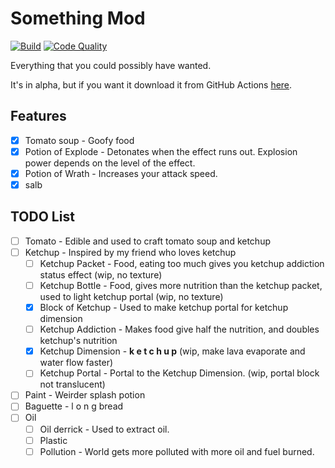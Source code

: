 # Something Mod
[![Build](https://github.com/APie357/Something-Mod/actions/workflows/build.yml/badge.svg)](https://github.com/APie357/Something-Mod/actions/workflows/build.yml)
[![Code Quality](https://github.com/APie357/Something-Mod/actions/workflows/code-quality.yml/badge.svg)](https://github.com/APie357/Something-Mod/actions/workflows/code-quality.yml)

Everything that you could possibly have wanted.

It's in alpha, but if you want it download it from GitHub Actions
[here](https://github.com/APie357/Something-Mod/actions/workflows/build.yml).

## Features
 - [x] Tomato soup - Goofy food
 - [x] Potion of Explode - Detonates when the effect runs out.
       Explosion power depends on the level of the effect.
 - [x] Potion of Wrath - Increases your attack speed.
 - [x] salb

## TODO List
 - [ ] Tomato - Edible and used to craft tomato soup and ketchup
 - [ ] Ketchup - Inspired by my friend who loves ketchup
    - [ ] Ketchup Packet - Food, eating too much gives you ketchup addiction status effect (wip, no texture)
    - [ ] Ketchup Bottle - Food, gives more nutrition than the ketchup packet, used to light ketchup portal (wip, no texture)
    - [x] Block of Ketchup - Used to make ketchup portal for ketchup dimension
    - [ ] Ketchup Addiction - Makes food give half the nutrition, and doubles ketchup's nutrition
    - [x] Ketchup Dimension - **k e t c h u p** (wip, make lava evaporate and water flow faster)
    - [ ] Ketchup Portal - Portal to the Ketchup Dimension. (wip, portal block not translucent)
 - [ ] Paint - Weirder splash potion
 - [ ] Baguette - l o n g bread
 - [ ] Oil
    - [ ] Oil derrick - Used to extract oil.
    - [ ] Plastic
    - [ ] Pollution - World gets more polluted with more oil and fuel burned.
